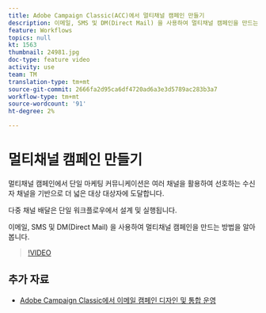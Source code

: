 ```yaml
---
title: Adobe Campaign Classic(ACC)에서 멀티채널 캠페인 만들기
description: 이메일, SMS 및 DM(Direct Mail) 을 사용하여 멀티채널 캠페인을 만드는 방법을 알아봅니다.
feature: Workflows
topics: null
kt: 1563
thumbnail: 24981.jpg
doc-type: feature video
activity: use
team: TM
translation-type: tm+mt
source-git-commit: 2666fa2d95ca6df4720ad6a3e3d5789ac283b3a7
workflow-type: tm+mt
source-wordcount: '91'
ht-degree: 2%

---
```



# 멀티채널 캠페인 만들기

멀티채널 캠페인에서 단일 마케팅 커뮤니케이션은 여러 채널을 활용하여 선호하는 수신자 채널을 기반으로 더 넓은 대상 대상자에 도달합니다.

다중 채널 배달은 단일 워크플로우에서 설계 및 실행됩니다.

이메일, SMS 및 DM(Direct Mail) 을 사용하여 멀티채널 캠페인을 만드는 방법을 알아봅니다.

>[!VIDEO](https://video.tv.adobe.com/v/24981?quality=12)

## 추가 자료

* [Adobe Campaign Classic에서 이메일 캠페인 디자인 및 통합 운영](https://helpx.adobe.com/campaign/classic/how-to/design-orchestrate-email-campaigns-in-campaign-classic.html)


